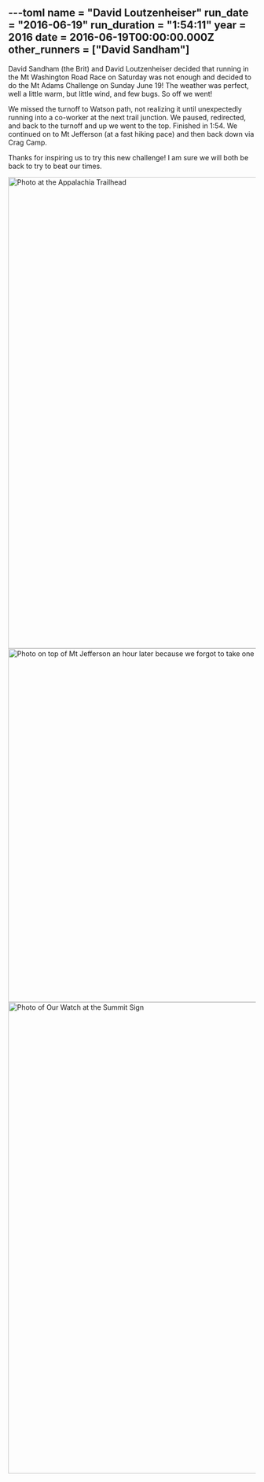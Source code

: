 ---toml
name = "David Loutzenheiser"
run_date = "2016-06-19"
run_duration = "1:54:11"
year = 2016
date = 2016-06-19T00:00:00.000Z
other_runners = ["David Sandham"]
---
David Sandham (the Brit) and David Loutzenheiser decided that running in the Mt Washington Road Race on Saturday was not enough and decided to do the Mt Adams Challenge on Sunday June 19!  The weather was perfect, well a little warm, but little wind, and few bugs.  So off we went!

We missed the turnoff to Watson path, not realizing it until unexpectedly running into a co-worker at the next trail junction.  We paused, redirected, and back to the turnoff and up we went to the top.  Finished in 1:54.  We continued on to Mt Jefferson (at a fast hiking pace) and then back down via Crag Camp.

Thanks for inspiring us to try this new challenge!  I am sure we will both be back to try to beat our times.

<img src="/assets/images/uploads/tumblro95xp4dzr91teh94yo21280.jpg" alt="Photo at the Appalachia Trailhead" width="1280" height="960" class="img-fluid">

<img src="/assets/images/uploads/tumblro95xp4dzr91teh94yo11280.png" alt="Photo on top of Mt Jefferson an hour later because we forgot to take one on Mt Adams!" width="960" height="720" class="img-fluid">

<img src="/assets/images/uploads/tumblro95xp4dzr91teh94yo31280.jpg" alt="Photo of Our Watch at the Summit Sign" width="1280" height="960" class="img-fluid">